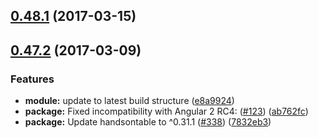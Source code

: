 <a name="0.48.1"></a>
## [0.48.1](https://github.com/valor-software/ng2-handsontable/compare/0.48.0...v0.48.1) (2017-03-15)



<a name="0.47.2"></a>
## [0.47.2](https://github.com/valor-software/ng2-handsontable/compare/0.47.1...0.47.2) (2017-03-09)


### Features

* **module:** update to latest build structure ([e8a9924](https://github.com/valor-software/ng2-handsontable/commit/e8a9924))
* **package:** Fixed incompatibility with Angular 2 RC4: ([#123](https://github.com/valor-software/ng2-handsontable/issues/123)) ([ab762fc](https://github.com/valor-software/ng2-handsontable/commit/ab762fc))
* **package:** Update handsontable to ^0.31.1 ([#338](https://github.com/valor-software/ng2-handsontable/issues/338)) ([7832eb3](https://github.com/valor-software/ng2-handsontable/commit/7832eb3))



